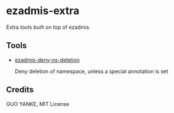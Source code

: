 # ezadmis-extra

Extra tools built on top of ezadmis

## Tools

- [ezadmis-deny-ns-deletion](cmd/ezadmis-deny-ns-deletion)

  Deny deletion of namespace, unless a special annotation is set

## Credits

GUO YANKE, MIT License
